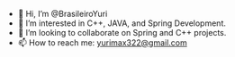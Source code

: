- 👋 Hi, I’m @BrasileiroYuri
- 👀 I’m interested in C++, JAVA, and Spring Development.
- 💞️ I’m looking to collaborate on Spring and C++ projects.
- 📫 How to reach me: yurimax322@gmail.com

<!---
BrasileiroYuri/BrasileiroYuri is a ✨ special ✨ repository because its `README.md` (this file) appears on your GitHub profile.
You can click the Preview link to take a look at your changes.
--->
